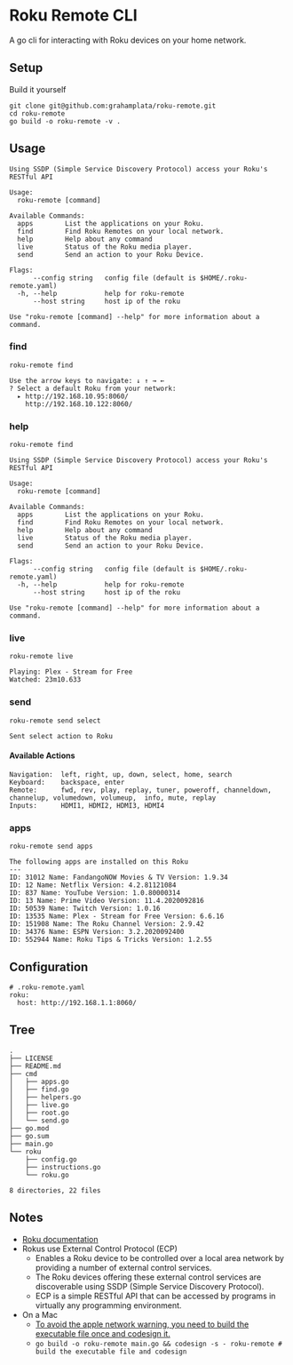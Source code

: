 # Roku Remote CLI

A go cli for interacting with Roku devices on your home network.

## Setup

Build it yourself

```shell
git clone git@github.com:grahamplata/roku-remote.git
cd roku-remote
go build -o roku-remote -v .
```

## Usage

```shell
Using SSDP (Simple Service Discovery Protocol) access your Roku's RESTful API

Usage:
  roku-remote [command]

Available Commands:
  apps        List the applications on your Roku.
  find        Find Roku Remotes on your local network.
  help        Help about any command
  live        Status of the Roku media player.
  send        Send an action to your Roku Device.

Flags:
      --config string   config file (default is $HOME/.roku-remote.yaml)
  -h, --help            help for roku-remote
      --host string     host ip of the roku

Use "roku-remote [command] --help" for more information about a command.
```

### find

```shell
roku-remote find

Use the arrow keys to navigate: ↓ ↑ → ←
? Select a default Roku from your network:
  ▸ http://192.168.10.95:8060/
    http://192.168.10.122:8060/
```

### help

```shell
roku-remote find

Using SSDP (Simple Service Discovery Protocol) access your Roku's RESTful API

Usage:
  roku-remote [command]

Available Commands:
  apps        List the applications on your Roku.
  find        Find Roku Remotes on your local network.
  help        Help about any command
  live        Status of the Roku media player.
  send        Send an action to your Roku Device.

Flags:
      --config string   config file (default is $HOME/.roku-remote.yaml)
  -h, --help            help for roku-remote
      --host string     host ip of the roku

Use "roku-remote [command] --help" for more information about a command.
```

### live

```shell
roku-remote live

Playing: Plex - Stream for Free
Watched: 23m10.633
```

### send

```shell
roku-remote send select

Sent select action to Roku
```

#### Available Actions

```shell
Navigation:  left, right, up, down, select, home, search
Keyboard:    backspace, enter
Remote:      fwd, rev, play, replay, tuner, poweroff, channeldown, channelup, volumedown, volumeup,  info, mute, replay
Inputs:      HDMI1, HDMI2, HDMI3, HDMI4
```

### apps

```shell
roku-remote send apps

The following apps are installed on this Roku
---
ID: 31012 Name: FandangoNOW Movies & TV Version: 1.9.34
ID: 12 Name: Netflix Version: 4.2.81121084
ID: 837 Name: YouTube Version: 1.0.80000314
ID: 13 Name: Prime Video Version: 11.4.2020092816
ID: 50539 Name: Twitch Version: 1.0.16
ID: 13535 Name: Plex - Stream for Free Version: 6.6.16
ID: 151908 Name: The Roku Channel Version: 2.9.42
ID: 34376 Name: ESPN Version: 3.2.2020092400
ID: 552944 Name: Roku Tips & Tricks Version: 1.2.55
```

## Configuration

```shell
# .roku-remote.yaml
roku:
  host: http://192.168.1.1:8060/
```

## Tree

```shell
.
├── LICENSE
├── README.md
├── cmd
│   ├── apps.go
│   ├── find.go
│   ├── helpers.go
│   ├── live.go
│   ├── root.go
│   └── send.go
├── go.mod
├── go.sum
├── main.go
└── roku
    ├── config.go
    ├── instructions.go
    └── roku.go

8 directories, 22 files

```

## Notes

- [Roku documentation](https://developer.roku.com/docs/developer-program/debugging/external-control-api.md)
- Rokus use External Control Protocol (ECP)
  - Enables a Roku device to be controlled over a local area network by providing a number of external control services.
  - The Roku devices offering these external control services are discoverable using SSDP (Simple Service Discovery Protocol).
  - ECP is a simple RESTful API that can be accessed by programs in virtually any programming environment.
- On a Mac
  - [To avoid the apple network warning, you need to build the executable file once and codesign it.](https://apple.stackexchange.com/a/393721)
  - `go build -o roku-remote main.go && codesign -s - roku-remote # build the executable file and codesign`
